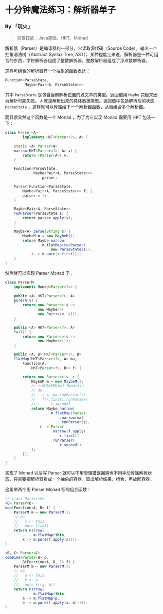 # 十分钟魔法练习：解析器单子

### By 「玩火」

> 前置技能：Java基础，HKT，Monad

解析器（Parser）是编译器的一部分，它读取源代码（Source Code），输出一个抽象语法树（Abstract Syntax Tree, AST）。某种程度上来说，解析器是一种可组合的东西，字符解析器组成了整数解析器，整数解析器组成了浮点数解析器。

这样可组合的解析器有一个抽象的函数表达：

```java
Function<ParseState, 
         Maybe<Pair<A, ParseState>>>
```

其中 `ParseState` 是包含当前解析位置的源文本的类型。返回值用 `Maybe` 包起来因为解析可能失败。 `A` 就是解析出来的具体数据类型。返回值中包括解析后的状态 `ParseState` ，这样就可以传递给下一个解析器函数，从而组合多个解析器。

而且很显然这个函数是一个 Monad ，为了为它实现 Monad 需要用 HKT 包装一下：

```java
class Parser<A>
        implements HKT<Parser<?>, A> {
    
    static <A> Parser<A>
    narrow(HKT<Parser<?>, A> v) {
        return (Parser<A>) v;
    }

    Function<ParseState,
             Maybe<Pair<A, ParseState>>>
                 parser;

    Parser(Function<ParseState,
        Maybe<Pair<A, ParseState>>> f) {
        parser = f;
    }

    Maybe<Pair<A, ParseState>>
    runParser(ParseState s) {
        return parser.apply(s);
    }

    Maybe<A> parse(String s) {
        MaybeM m = new MaybeM();
        return Maybe.narrow(
                 m.flatMap(runParser(
                     new ParseState(s)),
            r -> m.pure(r.first)));
    }
}
```

然后就可以实现 Parser Monad 了：

```java
class ParserM 
    implements Monad<Parser<?>> {
    
    public <A> HKT<Parser<?>, A> 
    pure(A v) {
        return new Parser<>(s ->
               new Maybe<>(
               new Pair<>(v, s)));
    }

    public <A> HKT<Parser<?>, A> 
    fail() {
        return new Parser<>(s -> 
               new Maybe<>());
    }

    public <A, B> HKT<Parser<?>, B>
    flatMap(HKT<Parser<?>, A> ma,
        Function<A, 
            HKT<Parser<?>, B>> f) {

        return new Parser<>(s -> {
            MaybeM m = new MaybeM();
            // 一点伪代码(not Haskell)
            // do
            //   r <- ma.runParser(s)
            //   f(r.first).runParser(
            //       r.second)
            return Maybe.narrow(
                     m.flatMap(Parser
                         .narrow(ma)
                         .runParser(s),
                r -> Parser
                     .narrow(f.apply(
                         r.first))
                     .runParser(
                         r.second))
            );
        });
    }
}

```

实现了 Monad 以后写 Parser 就可以不用管理错误回溯也不用手动传递解析状态，只需要把解析器看成一个抽象的容器，取出解析结果，组合，再放回容器。

这里举两个用 Parser Monad 写的组合函数：

```java
// class Parser<A>
<B> Parser<B>
map(Function<A, B> f) {
    ParserM m = new ParserM();
    // do
    //   x <- this
    //   pure (f(x))
    return narrow(
             m.flatMap(this,
        x -> m.pure(f.apply(x))));
}

<B, C> Parser<C>
combine(Parser<B> p,
        BiFunction<A, B, C> f) {
    ParserM m = new ParserM();
    // do
    //   a <- this
    //   b <- p
    //   pure (f(a, b))
    return narrow(
             m.flatMap(this,
        a -> m.flatMap(p,
        b -> m.pure(f.apply(a, b)))));
}
```



